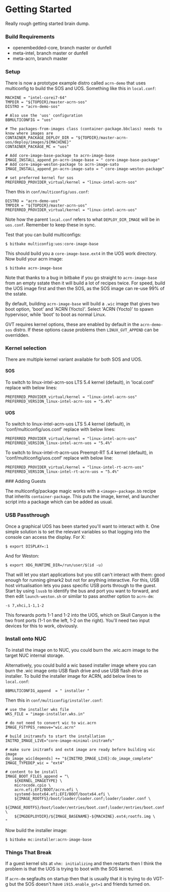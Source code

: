 # Getting Started

Really rough getting started brain dump.

### Build Requirements

* openembedded-core, branch master or dunfell
* meta-intel, branch master or dunfell
* meta-acrn, branch master

### Setup

There is now a prototype example distro called `acrn-demo` that uses multiconfig to build the SOS and UOS. Something like this in `local.conf`:

```
MACHINE = "intel-corei7-64"
TMPDIR = "${TOPDIR}/master-acrn-sos"
DISTRO = "acrn-demo-sos"

# Also use the 'uos' configuration
BBMULTICONFIG = "uos"

# The packages-from-images class (container-package.bbclass) needs to know where images are
CONTAINER_PACKAGE_DEPLOY_DIR = "${TOPDIR}/master-acrn-uos/deploy/images/${MACHINE}"
CONTAINER_PACKAGE_MC = "uos"

# Add core-image-base-package to acrn-image-base
IMAGE_INSTALL_append_pn-acrn-image-base = " core-image-base-package"
# Add core-image-weston-package to acrn-image-sato
IMAGE_INSTALL_append_pn-acrn-image-sato = " core-image-weston-package"

# set preferred kernel for sos
PREFERRED_PROVIDER_virtual/kernel = "linux-intel-acrn-sos"
```

Then this in `conf/multiconfig/uos.conf`:

```
DISTRO = "acrn-demo-uos"
TMPDIR = "${TOPDIR}/master-acrn-uos"
PREFERRED_PROVIDER_virtual/kernel = "linux-intel-acrn-uos"
```

Note how the parent `local.conf` refers to what `DEPLOY_DIR_IMAGE` will be in `uos.conf`.  Remember to keep these in sync.

Test that you can build multiconfigs:

```
$ bitbake multiconfig:uos:core-image-base
```

This should build you a `core-image-base.ext4` in the UOS work directory. Now build your acrn image:

```
$ bitbake acrn-image-base
```

Note that thanks to a bug in bitbake if you go straight to `acrn-image-base` from an empty sstate then it will build a lot of recipes twice.  For speed, build the UOS image first and then the SOS, as the SOS image can re-use 99% of the sstate.

By default, building `acrn-image-base` will build a `.wic` image that gives two boot option, 'boot' and 'ACRN (Yocto)'. Select 'ACRN (Yocto)' to spawn hypervisor, while 'boot' to boot as normal Linux.

GVT requires kernel options, these are enabled by default in the `acrn-demo-sos` distro. If these options cause problems then `LINUX_GVT_APPEND` can be overridden.

### Kernel selection
There are multiple kernel variant available for both SOS and UOS.

#### SOS

To switch to linux-intel-acrn-sos LTS 5.4 kernel (default), in 'local.conf' replace with below lines:
```
PREFERRED_PROVIDER_virtual/kernel = "linux-intel-acrn-sos"
PREFERRED_VERSION_linux-intel-acrn-sos = "5.4%"
```

#### UOS


To switch to linux-intel-acrn-uos LTS 5.4 kernel (default), in 'conf/multiconfig/uos.conf' replace with below lines:
```
PREFERRED_PROVIDER_virtual/kernel = "linux-intel-acrn-uos"
PREFERRED_VERSION_linux-intel-acrn-uos = "5.4%"
```

To switch to linux-intel-rt-acrn-uos Preempt-RT 5.4 kernel (default), in 'conf/multiconfig/uos.conf' replace with below line:
```
PREFERRED_PROVIDER_virtual/kernel = "linux-intel-rt-acrn-uos"
PREFERRED_VERSION_linux-intel-rt-acrn-uos = "5.4%"
```

### Adding Guests

The multiconfig/package magic works with a `<image>-package.bb` recipe that inherits `container-package`. This puts the image, kernel, and launcher script into a package which can be added as usual.

### USB Passthrough

Once a graphical UOS has been started you'll want to interact with it.  One simple solution is to set the relevant variables so that logging into the console can access the display.  For X:

```
$ export DISPLAY=:1
```

And for Weston:

```
$ export XDG_RUNTIME_DIR=/run/user/$(id -u)
```

That will let you start applications but you still can't interact with them: good enough for running glmark2 but not for anything interactive.  For this, USB host virtualisation lets you pass specific USB ports through to the guest.  Start by using `lsusb` to identify the bus and port you want to forward, and then edit `launch-weston.sh` or similar to pass another option to `acrn-dm`:

```
-s 7,xhci,1-1,1-2
```

This forwards ports 1-1 and 1-2 into the UOS, which on Skull Canyon is the two front ports (1-1 on the left, 1-2 on the right).  You'll need two input devices for this to work, obviously.


### Install onto NUC

To install the image on to NUC, you could burn the .wic.acrn image to the target NUC internal storage.

Alternatively, you could build a wic based installer image where you can burn the .wic image onto USB flash drive and use USB flash drive as installer. To build the installer image for ACRN, add below lines to `local.conf`:

```
BBMULTICONFIG_append  = " installer "
```

Then this in `conf/multiconfig/installer.conf`:

```
# use the installer wks file
WKS_FILE = "image-installer.wks.in"

# do not need to convert wic to wic.acrn
IMAGE_FSTYPES_remove="wic.acrn"

# build initramsfs to start the installation
INITRD_IMAGE_LIVE="core-image-minimal-initramfs"

# make sure initramfs and ext4 image are ready before building wic image
do_image_wic[depends] += "${INITRD_IMAGE_LIVE}:do_image_complete"
IMAGE_TYPEDEP_wic = "ext4"

# content to be install
IMAGE_BOOT_FILES_append = "\
    ${KERNEL_IMAGETYPE} \
    microcode.cpio \
    acrn.efi;EFI/BOOT/acrn.efi \
    systemd-bootx64.efi;EFI/BOOT/bootx64.efi \
    ${IMAGE_ROOTFS}/boot/loader/loader.conf;loader/loader.conf \
    ${IMAGE_ROOTFS}/boot/loader/entries/boot.conf;loader/entries/boot.conf \
    ${IMGDEPLOYDIR}/${IMAGE_BASENAME}-${MACHINE}.ext4;rootfs.img \
"
```

Now build the installer image:

```
$ bitbake mc:installer:acrn-image-base
```

### Things That Break

If a guest kernel sits at `vhm: initializing` and then restarts then I think the problem is that the UOS is trying to boot with the SOS kernel.

If `acrn-dm` segfaults on startup then that is usually that it is trying to do VGT-g but the SOS doesn't have `i915.enable_gvt=1` and friends turned on.
